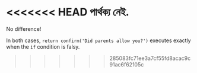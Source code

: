 <<<<<<< HEAD
পার্থক্য নেই.
=======
No difference!

In both cases, `return confirm('Did parents allow you?')` executes exactly when the `if` condition is falsy.
>>>>>>> 285083fc71ee3a7cf55fd8acac9c91ac6f62105c
